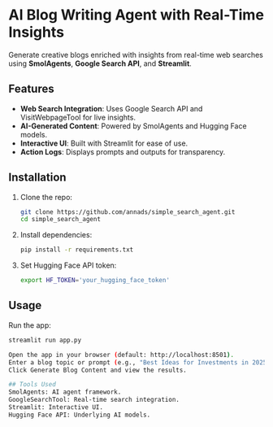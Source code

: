 # AI Blog Writing Agent with Real-Time Insights

Generate creative blogs enriched with insights from real-time web searches using **SmolAgents**, **Google Search API**, and **Streamlit**.

## Features
- **Web Search Integration**: Uses Google Search API and VisitWebpageTool for live insights.
- **AI-Generated Content**: Powered by SmolAgents and Hugging Face models.
- **Interactive UI**: Built with Streamlit for ease of use.
- **Action Logs**: Displays prompts and outputs for transparency.

## Installation
1. Clone the repo:
   ```bash
   git clone https://github.com/annads/simple_search_agent.git
   cd simple_search_agent

2. Install dependencies:
   ```bash
   pip install -r requirements.txt

4. Set Hugging Face API token:
   ```bash
   export HF_TOKEN='your_hugging_face_token'

## Usage
Run the app:
   ```bash
   streamlit run app.py

Open the app in your browser (default: http://localhost:8501).
Enter a blog topic or prompt (e.g., "Best Ideas for Investments in 2025").
Click Generate Blog Content and view the results.

## Tools Used
SmolAgents: AI agent framework.
GoogleSearchTool: Real-time search integration.
Streamlit: Interactive UI.
Hugging Face API: Underlying AI models.
